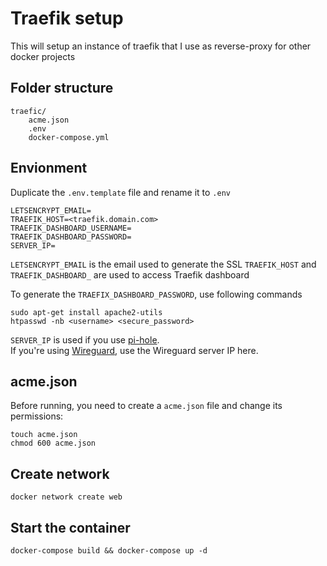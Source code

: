 # Traefik setup

This will setup an instance of traefik that I use as reverse-proxy for other docker projects

## Folder structure

```
traefic/
    acme.json
    .env
    docker-compose.yml
```

## Envionment

Duplicate the `.env.template` file and rename it to `.env`

```
LETSENCRYPT_EMAIL=
TRAEFIK_HOST=<traefik.domain.com>
TRAEFIK_DASHBOARD_USERNAME=
TRAEFIK_DASHBOARD_PASSWORD=
SERVER_IP=
```

`LETSENCRYPT_EMAIL` is the email used to generate the SSL
`TRAEFIK_HOST` and `TRAEFIK_DASHBOARD_` are used to access Traefik dashboard

To generate the `TRAEFIX_DASHBOARD_PASSWORD`, use following commands

```
sudo apt-get install apache2-utils
htpasswd -nb <username> <secure_password>
```

`SERVER_IP` is used if you use [pi-hole](https://github.com/m1rkwood/traefik-docker).  
If you're using [Wireguard](https://github.com/m1rkwood/wireguard), use the Wireguard server IP here.

## acme.json

Before running, you need to create a `acme.json` file and change its permissions:

```
touch acme.json
chmod 600 acme.json
```

## Create network

```
docker network create web
```

## Start the container

```
docker-compose build && docker-compose up -d
```
